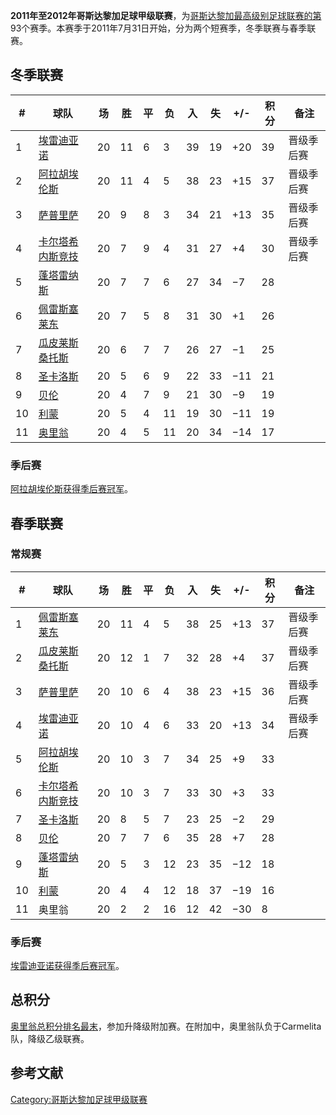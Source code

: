 **2011年至2012年哥斯达黎加足球甲级联赛**，为[哥斯达黎加最高级别足球联赛的第](../Page/哥斯达黎加.md "wikilink")93个赛季。本赛季于2011年7月31日开始，分为两个短赛季，冬季联赛与春季联赛。

## 冬季联赛

| \# | 球队                                                            | 场  | 胜  | 平 | 负  | 入  | 失  | \+/- | 积分 | 备注    |
| -- | ------------------------------------------------------------- | -- | -- | - | -- | -- | -- | ---- | -- | ----- |
| 1  | [埃雷迪亚诺](../Page/埃雷迪亚诺体育俱乐部.md "wikilink")                     | 20 | 11 | 6 | 3  | 39 | 19 | \+20 | 39 | 晋级季后赛 |
| 2  | [阿拉胡埃伦斯](../Page/阿拉胡埃伦斯体育俱乐部.md "wikilink")                   | 20 | 11 | 4 | 5  | 38 | 23 | \+15 | 37 | 晋级季后赛 |
| 3  | [萨普里萨](../Page/萨普里萨体育俱乐部.md "wikilink")                       | 20 | 9  | 8 | 3  | 34 | 21 | \+13 | 35 | 晋级季后赛 |
| 4  | [卡尔塔希内斯竞技](https://zh.wikipedia.org/wiki/卡尔塔希内斯竞技 "wikilink") | 20 | 7  | 9 | 4  | 31 | 27 | \+4  | 30 | 晋级季后赛 |
| 5  | [蓬塔雷纳斯](https://zh.wikipedia.org/wiki/蓬塔雷纳斯足球俱乐部 "wikilink")  | 20 | 7  | 7 | 6  | 27 | 34 | −7   | 28 |       |
| 6  | [佩雷斯塞莱东](https://zh.wikipedia.org/wiki/佩雷斯塞莱东 "wikilink")     | 20 | 7  | 5 | 8  | 31 | 30 | \+1  | 26 |       |
| 7  | [瓜皮莱斯桑托斯](https://zh.wikipedia.org/wiki/瓜皮莱斯桑托斯 "wikilink")   | 20 | 6  | 7 | 7  | 26 | 27 | −1   | 25 |       |
| 8  | [圣卡洛斯](../Page/圣卡洛斯.md "wikilink")                            | 20 | 5  | 6 | 9  | 22 | 33 | −11  | 21 |       |
| 9  | [贝伦](https://zh.wikipedia.org/wiki/贝伦 "wikilink")             | 20 | 4  | 7 | 9  | 21 | 30 | −9   | 19 |       |
| 10 | [利蒙](https://zh.wikipedia.org/wiki/利蒙足球俱乐部 "wikilink")        | 20 | 5  | 4 | 11 | 19 | 30 | −11  | 19 |       |
| 11 | [奥里翁](https://zh.wikipedia.org/wiki/奥里翁 "wikilink")           | 20 | 4  | 5 | 11 | 20 | 34 | −14  | 17 |       |

### 季后赛

[阿拉胡埃伦斯获得季后赛冠军](../Page/阿拉胡埃伦斯体育俱乐部.md "wikilink")。

## 春季联赛

### 常规赛

| \# | 球队                                                            | 场  | 胜  | 平 | 负  | 入  | 失  | \+/- | 积分 | 备注    |
| -- | ------------------------------------------------------------- | -- | -- | - | -- | -- | -- | ---- | -- | ----- |
| 1  | [佩雷斯塞莱东](https://zh.wikipedia.org/wiki/佩雷斯塞莱东 "wikilink")     | 20 | 11 | 4 | 5  | 38 | 25 | \+13 | 37 | 晋级季后赛 |
| 2  | [瓜皮莱斯桑托斯](https://zh.wikipedia.org/wiki/瓜皮莱斯桑托斯 "wikilink")   | 20 | 12 | 1 | 7  | 32 | 28 | \+4  | 37 | 晋级季后赛 |
| 3  | [萨普里萨](../Page/萨普里萨体育俱乐部.md "wikilink")                       | 20 | 10 | 6 | 4  | 38 | 23 | \+15 | 36 | 晋级季后赛 |
| 4  | [埃雷迪亚诺](../Page/埃雷迪亚诺体育俱乐部.md "wikilink")                     | 20 | 10 | 4 | 6  | 33 | 20 | \+13 | 34 | 晋级季后赛 |
| 5  | [阿拉胡埃伦斯](../Page/阿拉胡埃伦斯体育俱乐部.md "wikilink")                   | 20 | 10 | 3 | 7  | 34 | 25 | \+9  | 33 |       |
| 6  | [卡尔塔希内斯竞技](https://zh.wikipedia.org/wiki/卡尔塔希内斯竞技 "wikilink") | 20 | 10 | 3 | 7  | 33 | 30 | \+3  | 33 |       |
| 7  | [圣卡洛斯](../Page/圣卡洛斯.md "wikilink")                            | 20 | 8  | 5 | 7  | 23 | 25 | −2   | 29 |       |
| 8  | [贝伦](https://zh.wikipedia.org/wiki/贝伦 "wikilink")             | 20 | 7  | 7 | 6  | 35 | 28 | \+7  | 28 |       |
| 9  | [蓬塔雷纳斯](https://zh.wikipedia.org/wiki/蓬塔雷纳斯足球俱乐部 "wikilink")  | 20 | 5  | 3 | 12 | 23 | 35 | −12  | 18 |       |
| 10 | [利蒙](https://zh.wikipedia.org/wiki/利蒙足球俱乐部 "wikilink")        | 20 | 4  | 4 | 12 | 18 | 37 | −19  | 16 |       |
| 11 | 奥里翁                                                           | 20 | 2  | 2 | 16 | 12 | 42 | −30  | 8  |       |

### 季后赛

[埃雷迪亚诺获得季后赛冠军](../Page/埃雷迪亚诺体育俱乐部.md "wikilink")。

## 总积分

[奥里翁总积分排名最末](https://zh.wikipedia.org/wiki/奥里翁 "wikilink")，参加升降级附加赛。在附加中，奥里翁队负于Carmelita队，降级乙级联赛。

## 参考文献

[Category:哥斯达黎加足球甲级联赛](https://zh.wikipedia.org/wiki/Category:哥斯达黎加足球甲级联赛 "wikilink")